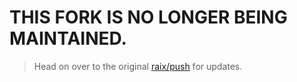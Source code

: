 # THIS FORK IS NO LONGER BEING MAINTAINED.

> Head on over to the original [raix/push](http://github.com/raix/push) for updates.
